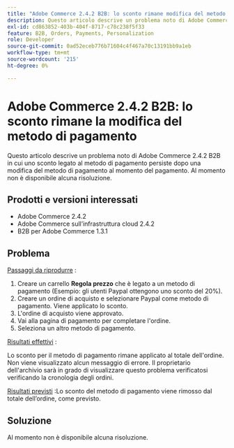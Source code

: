 ```yaml
---
title: "Adobe Commerce 2.4.2 B2B: lo sconto rimane modifica del metodo di pagamento"
description: Questo articolo descrive un problema noto di Adobe Commerce 2.4.2 B2B in cui uno sconto legato al metodo di pagamento persiste dopo una modifica del metodo di pagamento al momento del pagamento. Al momento non è disponibile alcuna risoluzione.
exl-id: cd863852-403b-404f-8717-c78c238f5f33
feature: B2B, Orders, Payments, Personalization
role: Developer
source-git-commit: 0ad52eceb776b71604c4f467a70c13191bb9a1eb
workflow-type: tm+mt
source-wordcount: '215'
ht-degree: 0%

---
```


# Adobe Commerce 2.4.2 B2B: lo sconto rimane la modifica del metodo di pagamento

Questo articolo descrive un problema noto di Adobe Commerce 2.4.2 B2B in cui uno sconto legato al metodo di pagamento persiste dopo una modifica del metodo di pagamento al momento del pagamento. Al momento non è disponibile alcuna risoluzione.

## Prodotti e versioni interessati

* Adobe Commerce 2.4.2
* Adobe Commerce sull’infrastruttura cloud 2.4.2
* B2B per Adobe Commerce 1.3.1


## Problema

<u>Passaggi da riprodurre</u> :

1. Creare un carrello **Regola prezzo** che è legato a un metodo di pagamento (Esempio: gli utenti Paypal ottengono uno sconto del 20%).
1. Creare un ordine di acquisto e selezionare Paypal come metodo di pagamento. Viene applicato lo sconto.
1. L&#39;ordine di acquisto viene approvato.
1. Vai alla pagina di pagamento per completare l&#39;ordine.
1. Seleziona un altro metodo di pagamento.

<u>Risultati effettivi</u> :

Lo sconto per il metodo di pagamento rimane applicato al totale dell&#39;ordine.  Non viene visualizzato alcun messaggio di errore. Il proprietario dell&#39;archivio sarà in grado di visualizzare questo problema verificatosi verificando la cronologia degli ordini.

<u>Risultati previsti</u> :Lo sconto del metodo di pagamento viene rimosso dal totale dell’ordine, come previsto.

## Soluzione

Al momento non è disponibile alcuna risoluzione.
